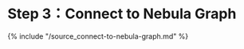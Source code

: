 # Step 3：Connect to Nebula Graph

{% include "/source_connect-to-nebula-graph.md" %}
<!-- The line above is for content reusing. The source file is in the docs-2.0/reuse directory. -->
